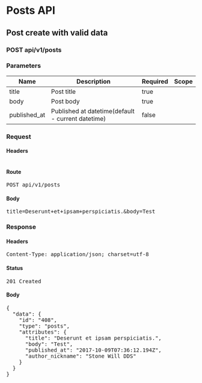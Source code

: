 # Posts API

## Post create with valid data

### POST api/v1/posts

### Parameters

| Name | Description | Required | Scope |
|------|-------------|----------|-------|
| title | Post title | true |  |
| body | Post body | true |  |
| published_at | Published at datetime(default - current datetime) | false |  |

### Request

#### Headers

<pre></pre>

#### Route

<pre>POST api/v1/posts</pre>

#### Body

<pre>title=Deserunt+et+ipsam+perspiciatis.&body=Test</pre>

### Response

#### Headers

<pre>Content-Type: application/json; charset=utf-8</pre>

#### Status

<pre>201 Created</pre>

#### Body

<pre>{
  "data": {
    "id": "408",
    "type": "posts",
    "attributes": {
      "title": "Deserunt et ipsam perspiciatis.",
      "body": "Test",
      "published_at": "2017-10-09T07:36:12.194Z",
      "author_nickname": "Stone Will DDS"
    }
  }
}</pre>
